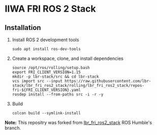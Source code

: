 # IIWA FRI ROS 2 Stack

## Installation

1. Install ROS 2 development tools

    ```shell
    sudo apt install ros-dev-tools
    ```

2. Create a workspace, clone, and install dependencies

    ```shell
    source /opt/ros/rolling/setup.bash
    export FRI_CLIENT_VERSION=1.15
    mkdir -p lbr-stack/src && cd lbr-stack
    vcs import src --input https://raw.githubusercontent.com/lbr-stack/lbr_fri_ros2_stack/rolling/lbr_fri_ros2_stack/repos-fri-${FRI_CLIENT_VERSION}.yaml
    rosdep install --from-paths src -i -r -y
    ```

3. Build

    ```shell
    colcon build --symlink-install
    ```



**Note:** This repositry was forked from [lbr_fri_ros2_stack](https://github.com/lbr-stack/lbr_fri_ros2_stack) ROS Humble's branch.
